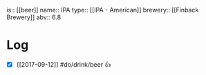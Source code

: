 is:: [[beer]]
name:: IPA
type:: [[IPA - American]]
brewery:: [[Finback Brewery]]
abv:: 6.8

# Log
- [x] [[2017-09-12]] #do/drink/beer 👍
